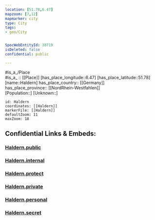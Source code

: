 ```yaml
---
location: [51.78,6.47] 
mapzoom: [7,12] 
mapmarker: city 
type: City
tags:
- geo/City


SpocWebEntityId: 30719
isDeleted: false
confidential: public

---
```

#is_a_/Place  
#is_a_ :: [[Place]] 
[has_place_longitude::6.47] 
[has_place_latitude::51.78] 
[name::Haldern] 
has_place_country:: [[Germany]]  
has_place_province:: [[NordRhein-Westfahlen]]  
[Population::] 
[Unknown::] 


```leaflet
id: Haldern
coordinates: [[Haldern]] 
markerFile: [[Haldern]] 
defaultZoom: 11 
maxZoom: 18
```


## Confidential Links & Embeds: 

### [Haldern.public](/_public/\Earth\Continent\Europe\Europe~Central\Germany\Germany~West\Nordrhein-Westfalen\counties~NW\Kleve\cities~Kleve\ReesHaldern.public.md) 

### [Haldern.internal](/_internal/\Earth\Continent\Europe\Europe~Central\Germany\Germany~West\Nordrhein-Westfalen\counties~NW\Kleve\cities~Kleve\ReesHaldern.internal.md) 

### [Haldern.protect](/_protect/\Earth\Continent\Europe\Europe~Central\Germany\Germany~West\Nordrhein-Westfalen\counties~NW\Kleve\cities~Kleve\ReesHaldern.protect.md) 

### [Haldern.private](/_private/\Earth\Continent\Europe\Europe~Central\Germany\Germany~West\Nordrhein-Westfalen\counties~NW\Kleve\cities~Kleve\ReesHaldern.private.md) 

### [Haldern.personal](/_personal/\Earth\Continent\Europe\Europe~Central\Germany\Germany~West\Nordrhein-Westfalen\counties~NW\Kleve\cities~Kleve\ReesHaldern.personal.md) 

### [Haldern.secret](/_secret/\Earth\Continent\Europe\Europe~Central\Germany\Germany~West\Nordrhein-Westfalen\counties~NW\Kleve\cities~Kleve\ReesHaldern.secret.md)

